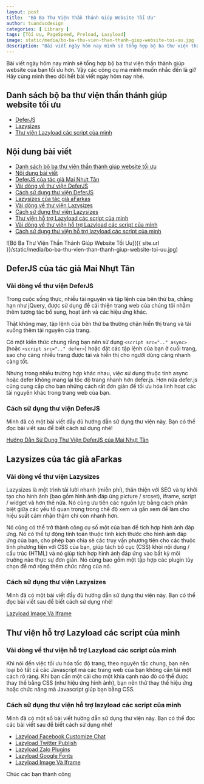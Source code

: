 ```yaml
---
layout: post
title:  "Bộ Ba Thư Viện Thần Thánh Giúp Website Tối Ưu"
author: tuanducdesign
categories: [ Library ]
tags: [Tối ưu, PageSpeed, Preload, Lazyload]
image: static/media/bo-ba-thu-vien-than-thanh-giup-website-toi-uu.jpg
description: "Bài viết ngày hôm nay mình sẽ tổng hợp bộ ba thư viện thần thánh giúp website của bạn tối ưu hơn."
---
```


Bài viết ngày hôm nay mình sẽ tổng hợp bộ ba thư viện thần thành giúp website của bạn tối ưu hơn. Vậy các công cụ mà mình muốn nhắc đến là gì? Hãy cùng mình theo dõi hết bài viết ngày hôm nay nhé.

## Danh sách bộ ba thư viện thần thánh giúp website tối ưu

- [DeferJS](https://github.com/shinsenter/defer.js/)
- [Lazysizes](https://github.com/aFarkas/lazysizes/)
- [Thư viện Lazyload các script của mình](https://tuanducdesign.com/tag/lazyload/)

## Nội dung bài viết

- [Danh sách bộ ba thư viện thần thánh giúp website tối ưu](#danh-sách-bộ-ba-thư-viện-thần-thánh-giúp-website-tối-ưu)
- [Nội dung bài viết](#nội-dung-bài-viết)
- [DeferJS của tác giả Mai Nhựt Tân](#deferjs-của-tác-giả-mai-nhựt-tân)
- [Vài dòng về thư viện DeferJS](#vài-dòng-về-thư-viện-deferjs)
- [Cách sử dụng thư viện DeferJS](#cách-sử-dụng-thư-viện-deferjs)
- [Lazysizes của tác giả aFarkas](#lazysizes-của-tác-giả-afarkas)
- [Vài dòng về thư viện Lazysizes](#vài-dòng-về-thư-viện-lazysizes)
- [Cách sử dụng thư viện Lazysizes](#cách-sử-dụng-thư-viện-lazysizes)
- [Thư viện hỗ trợ Lazyload các script của mình](#thư-viện-hỗ-trợ-lazyload-các-script-của-mình)
- [Vài dòng về thư viện hỗ trợ Lazyload các script của mình](#vài-dòng-về-thư-viện-hỗ-trợ-lazyload-các-script-của-mình)
- [Cách sử dụng thư viện hỗ trợ lazyload các script của mình](#cách-sử-dụng-thư-viện-hỗ-trợ-lazyload-các-script-của-mình)

![Bộ Ba Thư Viện Thần Thánh Giúp Website Tối Ưu]({{ site.url }}/static/media/bo-ba-thu-vien-than-thanh-giup-website-toi-uu.jpg)

## DeferJS của tác giả Mai Nhựt Tân

### Vài dòng về thư viện DeferJS

Trong cuộc sống thực, nhiều tài nguyên và tập lệnh của bên thứ ba, chẳng hạn như jQuery, được sử dụng để cải thiện trang web của chúng tôi nhằm thêm tương tác bổ sung, hoạt ảnh và các hiệu ứng khác.

Thật không may, tập lệnh của bên thứ ba thường chặn hiển thị trang và tải xuống thêm tài nguyên của trang.

Có một kiến thức chung rằng bạn nên sử dụng ```<script src=".." async>``` (hoặc ```<script src=".." defer>```) hoặc đặt các tập lệnh của bạn ở cuối trang, sao cho càng nhiều trang được tải và hiển thị cho người dùng càng nhanh càng tốt.

Nhưng trong nhiều trường hợp khác nhau, việc sử dụng thuộc tính async hoặc defer không mang lại tốc độ trang nhanh hơn defer.js. Hơn nữa defer.js cũng cung cấp cho bạn những cách rất đơn giản để tối ưu hóa linh hoạt các tài nguyên khác trong trang web của bạn.

### Cách sử dụng thư viện DeferJS

Mình đã có một bài viết đầy đủ hướng dẫn sử dụng thư viện này. Bạn có thể đọc bài viết sau để biết cách sử dụng nhé!

[Hướng Dẫn Sử Dụng Thư Viện DeferJS của Mai Nhựt Tân](https://tuanducdesign.com/2021/01/huong-dan-su-dung-thu-vien-deferjs-cua-mai-nhut-tan.html)

## Lazysizes của tác giả aFarkas

### Vài dòng về thư viện Lazysizes

Lazysizes là một trình tải lười nhanh (miễn phí), thân thiện với SEO và tự khởi tạo cho hình ảnh (bao gồm hình ảnh đáp ứng picture / srcset), iframe, script / widget và hơn thế nữa. Nó cũng ưu tiên các nguồn lực bằng cách phân biệt giữa các yếu tố quan trọng trong chế độ xem và gần xem để làm cho hiệu suất cảm nhận thậm chí còn nhanh hơn.

Nó cũng có thể trở thành công cụ số một của bạn để tích hợp hình ảnh đáp ứng. Nó có thể tự động tính toán thuộc tính kích thước cho hình ảnh đáp ứng của bạn, cho phép bạn chia sẻ các truy vấn phương tiện cho các thuộc tính phương tiện với CSS của bạn, giúp tách bố cục (CSS) khỏi nội dung / cấu trúc (HTML) và nó giúp tích hợp hình ảnh đáp ứng vào bất kỳ môi trường nào thực sự đơn giản. Nó cũng bao gồm một tập hợp các plugin tùy chọn để mở rộng thêm chức năng của nó.

### Cách sử dụng thư viện Lazysizes

Mình đã có một bài viết đầy đủ hướng dẫn sử dụng thư viện này. Bạn có thể đọc bài viết sau để biết cách sử dụng nhé!

[Lazyload Image Và Iframe](https://tuanducdesign.com/2021/01/lazyload-image-va-iframe.html)

## Thư viện hỗ trợ Lazyload các script của mình

### Vài dòng về thư viện hỗ trợ Lazyload các script của mình

Khi nói đến việc tối ưu hóa tốc độ trang, theo nguyên tắc chung, bạn nên loại bỏ tất cả các Javascript mà các trang web của bạn không cần tải một cách rõ ràng. Khi bạn cần một cái cho một khía cạnh nào đó có thể được thay thế bằng CSS (như hiệu ứng hình ảnh), bạn nên thử thay thế hiệu ứng hoặc chức năng mà Javascript giúp bạn bằng CSS.

### Cách sử dụng thư viện hỗ trợ lazyload các script của mình

Mình đã có một số bài viết hướng dẫn sử dụng thư viện này. Bạn có thể đọc các bài viết sau để biết cách sử dụng nhé!

- [Lazyload Facebook Customize Chat](https://tuanducdesign.com/2021/01/lazyload-facebook-customize-chat.html)
- [Lazyload Twitter Publish](https://tuanducdesign.com/2021/01/lazyload-twitter-publish.html)
- [Lazyload Zalo Plugins](https://tuanducdesign.com/2021/01/lazyload-zalo-plugins.html)
- [Lazyload Google Fonts](https://tuanducdesign.com/2021/01/lazyload-google-fonts.html)
- [Lazyload Image Và Iframe](https://tuanducdesign.com/2021/01/lazyload-image-va-iframe.html)

Chúc các bạn thành công
